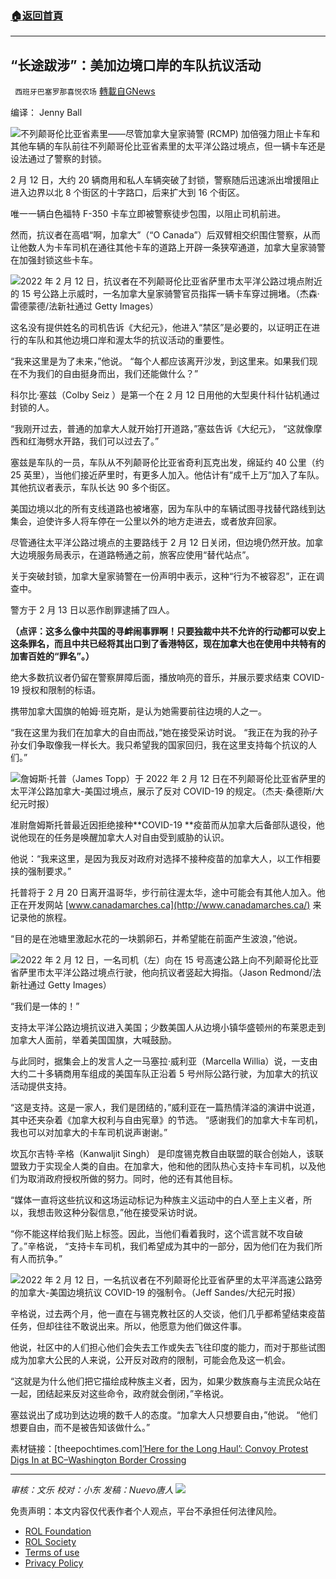 ###  [:house:返回首頁](https://github.com/ourhimalayas/txt)
---


## “长途跋涉”：美加边境口岸的车队抗议活动
` 西班牙巴塞罗那喜悦农场` [轉載自GNews](https://gnews.org/zh-hans/2004611/)

编译： Jenny Ball

![](https://assets.gnews.org/wp-content/uploads/2022/02/image-1429.png)不列颠哥伦比亚省素里——尽管加拿大皇家骑警 (RCMP) 加倍强力阻止卡车和其他车辆的车队前往不列颠哥伦比亚省素里的太平洋公路过境点，但一辆卡车还是设法通过了警察的封锁。

2 月 12 日，大约 20 辆商用和私人车辆突破了封锁，警察随后迅速派出增援阻止进入边界以北 8 个街区的十字路口，后来扩大到 16 个街区。

唯一一辆白色福特 F-350 卡车立即被警察徒步包围，以阻止司机前进。

然而，抗议者在高唱“啊，加拿大”（“O Canada”）后双臂相交织围住警察，从而让他数人为卡车司机在通往其他卡车的道路上开辟一条狭窄通道，加拿大皇家骑警在加强封锁这些卡车。

![](https://assets.gnews.org/wp-content/uploads/2022/02/image-1431.png)2022 年 2 月 12 日，抗议者在不列颠哥伦比亚省萨里市太平洋公路过境点附近的 15 号公路上示威时，一名加拿大皇家骑警官员指挥一辆卡车穿过拥堵。（杰森·雷德蒙德/法新社通过 Getty Images）

这名没有提供姓名的司机告诉《大纪元》，他进入“禁区”是必要的，以证明正在进行的车队和其他边境口岸和渥太华的抗议活动的重要性。

“我来这里是为了未来，”他说。 “每个人都应该离开沙发，到这里来。如果我们现在不为我们的自由挺身而出，我们还能做什么？”

科尔比·塞兹（Colby Seiz ）是第一个在 2 月 12 日用他的大型奥什科什钻机通过封锁的人。

“我刚开过去，普通的加拿大人就开始打开道路，”塞兹告诉《大纪元》， “这就像摩西和红海劈水开路，我们可以过去了。”

塞兹是车队的一员，车队从不列颠哥伦比亚省奇利瓦克出发，绵延约 40 公里（约 25 英里），当他们接近萨里时，有更多人加入。他估计有“成千上万”加入了车队。其他抗议者表示，车队长达 90 多个街区。

美国边境以北的所有支线道路也被堵塞，因为车队中的车辆试图寻找替代路线到达集会，迫使许多人将车停在一公里以外的地方走进去，或者放弃回家。

尽管通往太平洋公路过境点的主要路线于 2 月 12 日关闭，但边境仍然开放。加拿大边境服务局表示，在道路畅通之前，旅客应使用“替代站点”。

关于突破封锁，加拿大皇家骑警在一份声明中表示，这种“行为不被容忍”，正在调查中。

警方于 2 月 13 日以恶作剧罪逮捕了四人。

**（点评：这多么像中共国的寻衅闹事罪啊！只要独裁中共不允许的行动都可以安上这条罪名，而且中共已经将其出口到了香港特区，现在加拿大也在使用中共特有的加害百姓的“罪名”。）**

绝大多数抗议者仍留在警察屏障后面，播放响亮的音乐，并展示要求结束 COVID-19 授权和限制的标语。

携带加拿大国旗的帕姆·班克斯，是认为她需要前往边境的人之一。

“我在这里为我们在加拿大的自由而战，”她在接受采访时说。 “我正在为我的孙子孙女们争取像我一样长大。我只希望我的国家回归，我在这里支持每个抗议的人们。”

![](https://assets.gnews.org/wp-content/uploads/2022/02/image-1432.png)詹姆斯·托普（James Topp）于 2022 年 2 月 12 日在不列颠哥伦比亚省萨里的太平洋公路加拿大-美国过境点，展示了反对 COVID-19 的规定。（杰夫·桑德斯/大纪元时报）

准尉詹姆斯托普最近因拒绝接种**COVID-19 **疫苗而从加拿大后备部队退役，他说他现在的任务是唤醒加拿大人对自由受到威胁的认识。

他说：“我来这里，是因为我反对政府对选择不接种疫苗的加拿大人，以工作相要挟的强制要求。”

托普将于 2 月 20 日离开温哥华，步行前往渥太华，途中可能会有其他人加入。他正在开发网站 [www.canadamarches.ca](http://www.canadamarches.ca/) 来记录他的旅程。

“目的是在池塘里激起水花的一块鹅卵石，并希望能在前面产生波浪，”他说。

![](https://assets.gnews.org/wp-content/uploads/2022/02/image-1434.png)2022 年 2 月 12 日，一名司机（左）向在 15 号高速公路上向不列颠哥伦比亚省萨里市太平洋公路过境点行驶，他向抗议者竖起大拇指。（Jason Redmond/法新社通过 Getty Images）

“我们是一体的！”

支持太平洋公路边境抗议进入美国；少数美国人从边境小镇华盛顿州的布莱恩走到加拿大人面前，举着美国国旗，大喊鼓励。

与此同时，据集会上的发言人之一马塞拉·威利亚（Marcella Willia）说，一支由大约二十多辆商用车组成的美国车队正沿着 5 号州际公路行驶，为加拿大的抗议活动提供支持。

“这是支持。这是一家人，我们是团结的，”威利亚在一篇热情洋溢的演讲中说道，其中还夹杂着《加拿大权利与自由宪章》的节选。 “感谢我们的加拿大卡车司机，我也可以对加拿大的卡车司机说声谢谢。”

坎瓦尔吉特·辛格（Kanwaljit Singh） 是印度锡克教自由联盟的联合创始人，该联盟致力于实现全人类的自由。在加拿大，他和他的团队热心支持卡车司机，以及他们为取消政府授权所做的努力。同时，他的还有其他目标。

“媒体一直将这些抗议和这场运动标记为种族主义运动中的白人至上主义者，所以，我想击败这种分裂信息，”他在接受采访时说。

“你不能这样给我们贴上标签。因此，当他们看着我时，这个谎言就不攻自破了。”辛格说， “支持卡车司机，我们希望成为其中的一部分，因为他们在为我们所有人而抗争。”

![](https://assets.gnews.org/wp-content/uploads/2022/02/image-1436.png)2022 年 2 月 12 日，一名抗议者在不列颠哥伦比亚省萨里的太平洋高速公路旁的加拿大-美国边境抗议 COVID-19 的强制令。（Jeff Sandes/大纪元时报）

辛格说，过去两个月，他一直在与锡克教社区的人交谈，他们几乎都希望结束疫苗任务，但却往往不敢说出来。所以，他愿意为他们做这件事。

他说，社区中的人们担心他们会失去工作或失去飞往印度的能力，而对于那些试图成为加拿大公民的人来说，公开反对政府的限制，可能会危及这一机会。

“这就是为什么他们把它描绘成种族主义者，因为，如果少数族裔与主流民众站在一起，团结起来反对这些命令，政府就会倒闭，”辛格说。

塞兹说出了成功到达边境的数千人的态度。“加拿大人只想要自由，”他说。 “他们想要自由，而不是被告知该做什么。”

素材链接：[theepochtimes.com][‘Here for the Long Haul’: Convoy Protest Digs In at BC–Washington Border Crossing](https://www.theepochtimes.com/here-for-the-long-haul-convoy-protest-digs-in-at-bc-border-crossing_4274925.html?utm_source=Morningbrief&amp;utm_campaign=mb-2022-02-14&amp;utm_medium=email&amp;est=wpkRU9XZYErQpqMzcXoKJg2mAe%2B%2BZ%2FPttCm2i9BOGUYRQbtZrkkk0DiAdmNnBHaD4pIt%2Bg%3D%3D)

* * *

*审核：文乐
校对：小东
发稿：Nuevo唐人*
![](https://assets.gnews.org/wp-content/uploads/2022/02/GNEWS_CH.-1.jpeg)
 

免责声明：本文内容仅代表作者个人观点，平台不承担任何法律风险。

- [ROL Foundation](https://rolfoundation.org/)
- [ROL Society](https://rolsociety.org/)
- [Terms of use](https://gnews.org/terms-of-use-3/)
- [Privacy Policy](https://gnews.org/privacy-policy/)

